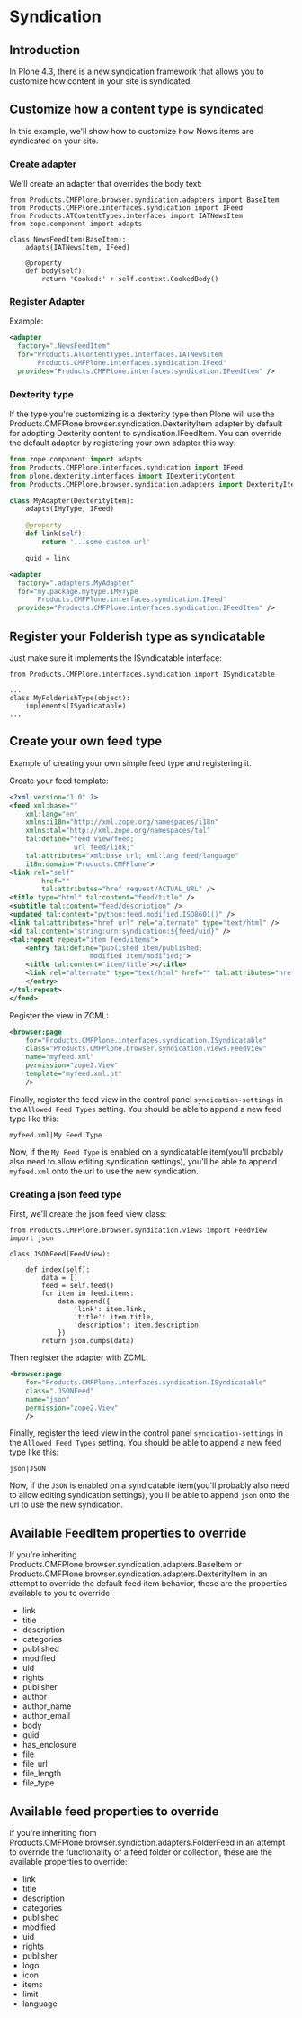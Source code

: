 # Syndication

## Introduction

In Plone 4.3, there is a new syndication framework that allows you to customize
how content in your site is syndicated.

## Customize how a content type is syndicated

In this example, we'll show how to customize how News items are syndicated on
your site.

### Create adapter

We'll create an adapter that overrides the body text:

```
from Products.CMFPlone.browser.syndication.adapters import BaseItem
from Products.CMFPlone.interfaces.syndication import IFeed
from Products.ATContentTypes.interfaces import IATNewsItem
from zope.component import adapts

class NewsFeedItem(BaseItem):
    adapts(IATNewsItem, IFeed)

    @property
    def body(self):
        return 'Cooked:' + self.context.CookedBody()
```

### Register Adapter

Example:

```xml
<adapter
  factory=".NewsFeedItem"
  for="Products.ATContentTypes.interfaces.IATNewsItem
       Products.CMFPlone.interfaces.syndication.IFeed"
  provides="Products.CMFPlone.interfaces.syndication.IFeedItem" />
```

### Dexterity type

If the type you're customizing is a dexterity type then Plone will use the
Products.CMFPlone.browser.syndication.DexterityItem adapter by default for adopting
Dexterity content to syndication.IFeedItem. You can override the default adapter by
registering your own adapter this way:

```python
from zope.component import adapts
from Products.CMFPlone.interfaces.syndication import IFeed
from plone.dexterity.interfaces import IDexterityContent
from Products.CMFPlone.browser.syndication.adapters import DexterityItem

class MyAdapter(DexterityItem):
    adapts(IMyType, IFeed)

    @property
    def link(self):
        return '...some custom url'

    guid = link
```

```xml
<adapter
  factory=".adapters.MyAdapter"
  for="my.package.mytype.IMyType
       Products.CMFPlone.interfaces.syndication.IFeed"
  provides="Products.CMFPlone.interfaces.syndication.IFeedItem" />
```

## Register your Folderish type as syndicatable

Just make sure it implements the ISyndicatable interface:

```
from Products.CMFPlone.interfaces.syndication import ISyndicatable

...
class MyFolderishType(object):
    implements(ISyndicatable)
...
```

## Create your own feed type

Example of creating your own simple feed type and registering it.

Create your feed template:

```xml
<?xml version="1.0" ?>
<feed xml:base=""
    xml:lang="en"
    xmlns:i18n="http://xml.zope.org/namespaces/i18n"
    xmlns:tal="http://xml.zope.org/namespaces/tal"
    tal:define="feed view/feed;
                url feed/link;"
    tal:attributes="xml:base url; xml:lang feed/language"
    i18n:domain="Products.CMFPlone">
<link rel="self"
        href=""
        tal:attributes="href request/ACTUAL_URL" />
<title type="html" tal:content="feed/title" />
<subtitle tal:content="feed/description" />
<updated tal:content="python:feed.modified.ISO8601()" />
<link tal:attributes="href url" rel="alternate" type="text/html" />
<id tal:content="string:urn:syndication:${feed/uid}" />
<tal:repeat repeat="item feed/items">
    <entry tal:define="published item/published;
                    modified item/modified;">
    <title tal:content="item/title"></title>
    <link rel="alternate" type="text/html" href="" tal:attributes="href item/link" />
    </entry>
</tal:repeat>
</feed>
```

Register the view in ZCML:

```xml
<browser:page
    for="Products.CMFPlone.interfaces.syndication.ISyndicatable"
    class="Products.CMFPlone.browser.syndication.views.FeedView"
    name="myfeed.xml"
    permission="zope2.View"
    template="myfeed.xml.pt"
    />
```

Finally, register the feed view in the control panel `syndication-settings`
in the `Allowed Feed Types` setting. You should be able to append a new feed
type like this:

```
myfeed.xml|My Feed Type
```

Now, if the `My Feed Type` is enabled on a syndicatable item(you'll probably
also need to allow editing syndication settings), you'll be able to append
`myfeed.xml` onto the url to use the new syndication.

### Creating a json feed type

First, we'll create the json feed view class:

```
from Products.CMFPlone.browser.syndication.views import FeedView
import json

class JSONFeed(FeedView):

    def index(self):
        data = []
        feed = self.feed()
        for item in feed.items:
            data.append({
                'link': item.link,
                'title': item.title,
                'description': item.description
            })
        return json.dumps(data)
```

Then register the adapter with ZCML:

```xml
<browser:page
    for="Products.CMFPlone.interfaces.syndication.ISyndicatable"
    class=".JSONFeed"
    name="json"
    permission="zope2.View"
    />
```

Finally, register the feed view in the control panel `syndication-settings`
in the `Allowed Feed Types` setting. You should be able to append a new feed
type like this:

```
json|JSON
```

Now, if the `JSON` is enabled on a syndicatable item(you'll probably
also need to allow editing syndication settings), you'll be able to append
`json` onto the url to use the new syndication.

## Available FeedItem properties to override

If you're inheriting Products.CMFPlone.browser.syndication.adapters.BaseItem
or Products.CMFPlone.browser.syndication.adapters.DexterityItem in an attempt
to override the default feed item behavior, these are the properties available
to you to override:

- link
- title
- description
- categories
- published
- modified
- uid
- rights
- publisher
- author
- author_name
- author_email
- body
- guid
- has_enclosure
- file
- file_url
- file_length
- file_type

## Available feed properties to override

If you're inheriting from Products.CMFPlone.browser.syndiction.adapters.FolderFeed
in an attempt to override the functionality of a feed folder or collection,
these are the available properties to override:

- link
- title
- description
- categories
- published
- modified
- uid
- rights
- publisher
- logo
- icon
- items
- limit
- language
